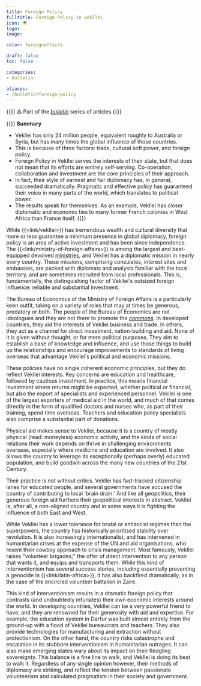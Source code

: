 ```yaml
---
title: Foreign Policy
fulltitle: Foreign Policy in Vekllei
icon: 🌍
logo:
image:

color: foreignaffairs

draft: false
toc: false

categories:
- bulletin

aliases:
- /bulletin/foreign-policy
---
```

{{<note>}}
߷ Part of the *[bulletin](/bulletin/)* series of articles
{{</note>}}

{{<note panel>}}
**Summary**

* Vekllei has only 24 million people, equivalent roughly to Australia or Syria, but has many times the global influence of those countries.
* This is because of three factors: trade, cultural soft power, and foreign policy.
* Foreign Policy in Vekllei serves the interests of their state, but that does not mean that its efforts are entirely self-serving. Co-operation, collaboration and investment are the core principles of their approach.
* In fact, their style of earnest and fair diplomacy has, in general, succeeded dramatically. Pragmatic and effective policy has guaranteed their voice in many parts of the world, which translates to political power.
* The results speak for themselves. As an example, Vekllei has closer diplomatic and economic ties to many former French colonies in West Africa than France itself.
{{</note>}}

While {{<link/vekllei>}} has tremendous wealth and cultural diversity that more or less guarantee a minimum presence in global diplomacy, foreign policy is an area of active investment and has been since independence. The {{<link/ministry-of-foreign-affairs>}} is among the largest and best-equipped devolved [ministries](/ministries/), and Vekllei has a diplomatic mission in nearly every country. These missions, comprising consulates, interest sites and embassies, are packed with diplomats and analysts familiar with the local territory, and are sometimes recruited from local professionals. This is, fundamentally, the distinguishing factor of Vekllei's outsized foreign influence: reliable and substantial investment.

The Bureau of Economics of the Ministry of Foreign Affairs is a particularly keen outfit, taking on a variety of roles that may at times be generous, predatory or both. The people of the Bureau of Economics are not ideologues and they are not there to promote the [*commons*](/social-economy/). In developed countries, they aid the interests of Vekllei business and trade. In others, they act as a channel for direct investment, nation-building and aid. None of it is given without thought, or for mere political purposes. They aim to establish a base of knowledge and influence, and use those things to build up the relationships and encourage improvements to standards of living overseas that advantage Vekllei's political and economic missions.

These policies have no single coherent economic principles, but they do reflect Vekllei interests. Key concerns are education and healthcare, followed by cautious investment. In practice, this means financial investment where returns might be expected, whether political or financial, but also the export of specialists and experienced personnel. Vekllei is one of the largest exporters of medical aid in the world, and much of that comes directly in the form of qualified doctors and nurses who, as part of their training, spend time overseas. Teachers and education policy specialists also comprise a substantial part of donations.

Physical aid makes sense to Vekllei, because it is a country of mostly physical (read: moneyless) economic activity, and the kinds of social relations their work depends on thrive in challenging environments overseas, especially where medicine and education are involved. It also allows the country to leverage its exceptionally (perhaps overly) educated population, and build goodwill across the many new countries of the 21st Century.

Their practice is not without critics. Vekllei has fast-tracked citizenship lanes for educated people, and several governments have accused the country of contributing to local 'brain drain.' And like all geopolitics, their generous foreign aid furthers their geopolitical interests in abstract. Vekllei is, after all, a non-aligned country and in some ways it is fighting the influence of both East and West.

While Vekllei has a lower tolerance for brutal or antisocial regimes than the superpowers, the country has historically prioritised stability over revolution. It is also increasingly internationalist, and has intervened in humanitarian crises at the expense of the UN and aid organisations, who resent their cowboy approach to crisis management. Most famously, Vekllei raises "volunteer brigades;" the offer of direct intervention to any person that wants it, and equips and transports them. While this kind of interventionism has several success stories, including essentially preventing a genocide in {{<link/latin-africa>}}, it has also backfired dramatically, as in the case of the encircled volunteer battalion in Zaire.

This kind of interventionism results in a dramatic foreign policy that contrasts (and undoubtedly infuriates) their own economic interests around the world. In developing countries, Vekllei can be a very powerful friend to have, and they are renowned for their generosity with aid and expertise. For example, the education system in Darfur was built almost entirely from the ground-up with a flood of Vekllei bureaucrats and teachers. They also provide technologies for manufacturing and extraction without protectionism. On the other hand, the country risks catastrophe and escalation in its stubborn interventionism in humanitarian outrages. It can also make emerging states wary about its impact on their fledgling sovereignty. This balance is a fine line to walk, and Vekllei is doing its best to walk it. Regardless of any single opinion however, their methods of diplomacy are striking, and reflect the tension between passionate volunteerism and calculated pragmatism in their society and government.
